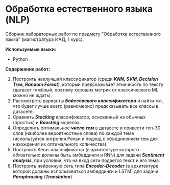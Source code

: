 # Обработка естественного языка (NLP)

Сборник лабораторных работ по предмету "Обработка естественного языка" (магистратура ИАД, 1 курс).

**Используемые языки:**
* Python


**Содержание работ:**
1) Построить наилучший классификатор (среди ***KNN, SVM, Decision Tree, Random Forest***), который предсказывает этничность по тексту (датасет тяжёлый, поэтому хороших метрик от классического ML можно не ждать).
2) Рассмотреть варианты ***Байесовского классификатора*** и найти тот, что будет лучше всего (равномерно) предсказывать все классы в датасете.
3) Сравнить ***Stacking*** классификатор, основанный на обычных (простых) и ***Boosting*** моделях.
4) Определить оптимальное ***число тем*** в датасете и привести топ-30 слов (наиболее вероятностные слова) по каждой теме (используется энтропия Реньи и подход с объединением тем для нахождения их оптимального количества).
5) Построить Keras классификатор (в архитектуре которого обязательно должны быть эмбеддинги и RNN) для задачи ***Sentiment analysis***, при условии, что на вход сети подается текст и его тема.
6) Построить нейронную сеть типа ***Encoder-Decoder*** (в архитектуре которой должны использоваться эмбеддинги и LSTM) для задачи ***Paraphrasing*** (***Translation***).
